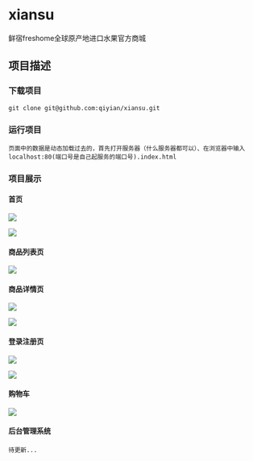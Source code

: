 # xiansu
鲜宿freshome全球原产地进口水果官方商城
## 项目描述 ##



### 下载项目 

	git clone git@github.com:qiyian/xiansu.git

### 运行项目
	
	页面中的数据是动态加载过去的，首先打开服务器（什么服务器都可以）、在浏览器中输入localhost:80(端口号是自己起服务的端口号).index.html

### 项目展示

#### 首页

![](http://i.imgur.com/IDKbSlR.jpg)

![](http://i.imgur.com/tPqkQwr.jpg)

#### 商品列表页

![](http://i.imgur.com/v4Wq7nG.png)

#### 商品详情页

![](http://i.imgur.com/yq64yT2.png)

![](http://i.imgur.com/QczPExy.png)

#### 登录注册页

![](http://i.imgur.com/MI8VW3b.png)

![](http://i.imgur.com/KF4Oewi.png)

#### 购物车

![](http://i.imgur.com/l8gAPVQ.png)

#### 后台管理系统
	
	待更新...
